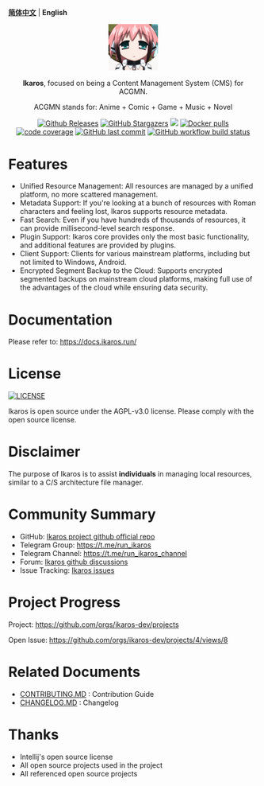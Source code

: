 **[简体中文](README.MD)** | **English**
<p align="center">
    <a href="#" target="_blank">
        <img width="100" src="assets/logo.png" alt="Ikaros logo" />
    </a>
</p>

<p align="center"><b>Ikaros</b>, focused on being a Content Management System (CMS) for ACGMN.</p>

<p align="center">ACGMN stands for: Anime + Comic + Game + Music + Novel</p>

<p align="center">
<a href="https://github.com/ikaros-dev/ikaros/releases"><img alt="Github Releases" src="https://img.shields.io/github/v/release/ikaros-dev/ikaros?include_prereleases&style=flat-square" /></a>
<a href="https://github.com/ikaros-dev/ikaros/stargazers"><img alt="GitHub Stargazers" src="https://img.shields.io/github/stars/ikaros-dev/ikaros.svg?style=flat-square&label=Stars&logo=github" /></a>
<a href="https://github.com/ikaros-dev/ikaros/issues"><img src="https://img.shields.io/github/issues/ikaros-dev/ikaros?color=blue&style=flat-square"/></a>
<a href="https://hub.docker.com/r/ikarosrun/ikaros"><img alt="Docker pulls" src="https://img.shields.io/docker/pulls/liguohaocn/ikaros?style=flat-square" /></a>
<a href="https://app.codecov.io/github/ikaros-dev/ikaros"><img alt="code coverage" src="https://img.shields.io/codecov/c/github/ikaros-dev/ikaros/master?style=flat-square" /></a>
<a href="https://github.com/ikaros-dev/ikaros/commits"><img alt="GitHub last commit" src="https://img.shields.io/github/last-commit/ikaros-dev/ikaros.svg?style=flat-square" /></a>
<a href="https://github.com/ikaros-dev/ikaros/actions"><img alt="GitHub workflow build status" src="https://img.shields.io/github/actions/workflow/status/ikaros-dev/ikaros/ikaros-server-ci.yml?branch=master&style=flat-square" /></a>
<br />
</p>

# Features

- Unified Resource Management: All resources are managed by a unified platform, no more scattered management.
- Metadata Support: If you're looking at a bunch of resources with Roman characters and feeling lost, Ikaros supports resource metadata.
- Fast Search: Even if you have hundreds of thousands of resources, it can provide millisecond-level search response.
- Plugin Support: Ikaros core provides only the most basic functionality, and additional features are provided by plugins.
- Client Support: Clients for various mainstream platforms, including but not limited to Windows, Android.
- Encrypted Segment Backup to the Cloud: Supports encrypted segmented backups on mainstream cloud platforms, making full use of the advantages of the cloud while ensuring data security.

# Documentation

Please refer to: https://docs.ikaros.run/

# License

<a href="https://github.com/ikaros-dev/ikaros/blob/master/LICENSE"><img alt="LICENSE" src="https://img.shields.io/github/license/ikaros-dev/ikaros?style=flat-square" /></a>

Ikaros is open source under the AGPL-v3.0 license. Please comply with the open source license.

# Disclaimer

The purpose of Ikaros is to assist **individuals** in managing local resources, similar to a C/S architecture file manager.

# Community Summary

- GitHub: [Ikaros project github official repo](https://github.com/ikaros-dev/ikaros)
- Telegram Group: https://t.me/run_ikaros
- Telegram Channel: https://t.me/run_ikaros_channel
- Forum: [Ikaros github discussions](https://github.com/orgs/ikaros-dev/discussions)
- Issue Tracking: [Ikaros issues](https://github.com/ikaros-dev/ikaros/issues)


# Project Progress

Project: https://github.com/orgs/ikaros-dev/projects

Open Issue: https://github.com/orgs/ikaros-dev/projects/4/views/8

# Related Documents

- [CONTRIBUTING.MD](CONTRIBUTING.MD) : Contribution Guide
- [CHANGELOG.MD](CHANGELOG.MD) : Changelog

# Thanks

- Intellij's open source license
- All open source projects used in the project
- All referenced open source projects
